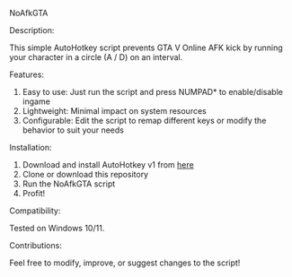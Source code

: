NoAfkGTA

Description:

This simple AutoHotkey script prevents GTA V Online AFK kick by running your character in a circle (A / D) on an interval.

Features:

1. Easy to use: Just run the script and press NUMPAD* to enable/disable ingame
2. Lightweight: Minimal impact on system resources
3. Configurable: Edit the script to remap different keys or modify the behavior to suit your needs

Installation:

1. Download and install AutoHotkey v1 from [here](https://www.autohotkey.com)
2. Clone or download this repository
3. Run the NoAfkGTA script
4. Profit!

Compatibility:

Tested on Windows 10/11.

Contributions:

Feel free to modify, improve, or suggest changes to the script!
